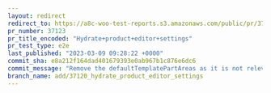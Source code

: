 ```yaml
---
layout: redirect
redirect_to: https://a8c-woo-test-reports.s3.amazonaws.com/public/pr/37123/e2e/index.html
pr_number: 37123
pr_title_encoded: "Hydrate+product+editor+settings"
pr_test_type: e2e
last_published: "2023-03-09 09:28:22 +0000"
commit_sha: e8a212f164dad401679393e0ab967b1c876e6dc6
commit_message: "Remove the defaultTemplatePartAreas as it is not relevant for product…"
branch_name: add/37120_hydrate_product_editor_settings
---
```


